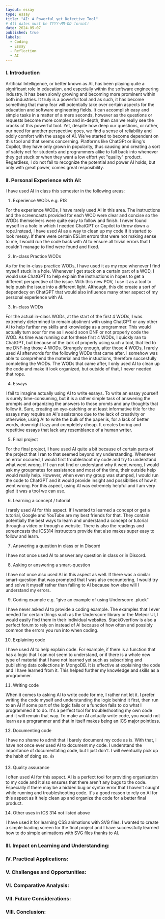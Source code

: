 ```yaml
---
layout: essay
type: essay
title: "AI: A Powerful yet Defective Tool"
# All dates must be YYYY-MM-DD format!
date: 2024-05-07
published: true
labels:
  - Coding
  - Essay
  - Reflection
  - AI
---
```


### I. Introduction
Artificial Intelligence, or better known as AI, has been playing quite a significant role in education, and especially within the software engineering industry. It has been slowly growing and becoming more prominent within both industries. It truly is a powerful tool and as such, it has become something that many fear will potentially take over certain aspects for the education and software engineering fields. It can accomplish easy and simple tasks in a matter of a mere seconds, however as the questions or requests become more complex and in-depth, then can we really see the cracks of this powerful tool. Yet, despite how deep our questions, or rather, our need for another perspective goes, we find a sense of reliability and oddly comfort with the usage of AI. We've started to become dependent on this tool and that seems concerning. Platforms like ChatGPt or Bing's Copilot, they have only grown in popularity, thus causing and creating a sort of safety net for students and programmers alike to fall back into whenever they get stuck or when they want a low effort yet "quality" product. Regardless, I do not fail to recognize the potential and power AI holds, but only with great power, comes great resposibility. 

### II. Personal Experience with AI:
I have used AI in class this semester in the following areas:

  1. Experience WODs e.g. E18
     
For the experience WODs, I have rarely used AI in this area. The instructions and the screencasts provided for each WOD were clear and concise so the WODs themselvers were quite easy to follow and finish. I never found myself in a hole in which I needed ChatGPT or Copilot to throw down a rope.Instead, I have used AI as a way to clean up my code if it started to look messy. If there were certain ESLint errors that were not making sense to me, I would run the code back with AI to ensure all trivial errors that I couldn't manage to find were found and fixed.

  2. In-class Practice WODs
      
As for the in-class practice WODs, I have used it as my rope whenever I find myself stuck in a hole. Whenever I get stuck on a certain part of a WOD, I would use ChatGPT to help explain the instructions in hopes to get a different perspective of the issue. With this new POV, I use it as a tool to help push the issue into a different light. Although, this did create a sort of dependecy on ChatGPT that would also influence many other aspect of my personal experience with AI. 

  3. In-class WODs
    
For the actual in-class WODs, at the start of the first 4 WODs, I was extremely determined to remain abstinent with using ChatGPT or any other AI to help further my skills and knowledge as a programmer. This would actually turn sour for me as I would soon DNF or not properly code the WOD. As time was running out for these first 4 WODs, I quickly ran to ChatGPT, but because of the lack of properly using such a tool, that led to me DNF-ing those 4 WODs. Strangely enough, after those 4 WODs, I rarely used AI afterwords for the following WODs that came after. I somehow was able to comprehend the material and the instuctions, therefore succesfully completing the WODs. The WODs that came after, I only used AI to clean up the code and make it look organized, but outside of that, I never needed that rope.  

  4. Essays
     
I fail to imagine actually using AI to write essays. To write an essay yourself is surely time-consuming, but it is a rather simple task of answering the prompts and organizing the answers to those promts and any thoughts that follow it. Sure, creating an eye-catching or at least informative title for the essays may require an AI's assistance due to the lack of creativity or otherwise, using AI to write the bulk of the paper is, for a lack of better words, downright lazy and completely cheap. It creates boring and repetitive essays that lack any resemblance of a human writer. 

  5. Final project
    
For the final project, I have used AI quite a bit because of certain parts of the project that I ran to that seemed beyond my understanding. Whenever an error occured, I would first troubleshoot my code and try to understand what went wrong. If I can not find or understand why it went wrong, I would ask my groupmates for assistance and most of the time, their outside help would really help. However, when even my group was stumped, I would run the code to ChatGPT and it would provide insight and possiblities of how it went wrong. For this aspect, using AI was extremely helpful and I am very glad it was a tool we can use. 

  6. Learning a concept / tutorial
     
I rarely used AI for this aspect. If I wanted to learned a concept or get a tutorial, Google and YouTube are my best friends for that. They contain potentially the best ways to learn and understand a concept or tutorial through a video or through a website. There is also the readings and screencasts the ICS314 instructors provide that also makes super easy to follow and learn. 

  7. Answering a question in class or in Discord
    
I have not once used AI to answer any question in class or in Discord. 

  8. Asking or answering a smart-question
    
I have not once also used AI in this aspect as well. If there was a similar smart-question that was prompted that I was also encountering, I would try and solve it myself rather than falling to AI because how else will I understand my errors. 

  9. Coding example e.g. “give an example of using Underscore .pluck”
    
I have never asked AI to provide a coding example. The examples that I ever needed for certain things such as the Underscore library or the Meteor UI, I would easily find them in their individual websites. StackOverflow is also a perfect forum to rely on instead of AI because of how often and possibly common the errors you run into when coding. 

  10. Explaining code
   
 I have used AI to help explain code. For example, if there is a function that has a logic that I can not seem to understand, or if there is a whole new type of material that I have not learned yet such as subscribing and publishing data collections in MongoDB. It is effective at explaining the code and I have learned from it. This helped further my knowledge and skills as a programmer. 

  11. Writing code
      
When it comes to asking AI to write code for me, I rather not let it. I prefer writing the code myself and understanding the logic behind it first, then run to an AI if some part of the logic fails or a function fails to do what I programmed it to do. It's a perfect tool for troubleshooting my own code and it will remain that way. To make an AI actually write code, you would not learn as a programmer and that in itself makes being an ICS major pointless. 

  12. Documenting code
      
I have no shame to admit that I barely document my code as is. With that, I have not once ever used AI to document my code. I understand the importance of documentating code, but I just don't. I will eventually pick up the habit of doing so. 👍

  13. Quality assurance 
    
I often used AI for this aspect. AI is a perfect tool for providing organization to my code and it also ensures that there aren't any bugs to the code. Especially if there may be a hidden bug or syntax error that I haven't caught while running and troubleshooting code. It's a good reason to rely on AI for this aspect as it help clean up and organize the code for a better final product. 

  14. Other uses in ICS 314 not listed above
      
I have used it for learning CSS animations with SVG files. I wanted to create a simple loading screen for the final project and I have successfully learned how to do simple animations with SVG files thanks to AI. 

### III. Impact on Learning and Understanding:


### IV. Practical Applications:


### V. Challenges and Opportunities:


### VI. Comparative Analysis:


### VII. Future Considerations:


### VIII. Conclusion:
